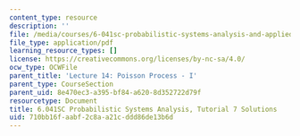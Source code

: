 ```yaml
---
content_type: resource
description: ''
file: /media/courses/6-041sc-probabilistic-systems-analysis-and-applied-probability-fall-2013/710bb16faabf2c8aa21cddd86de13b6d_MIT6_041SCF13_tut07_sol.pdf
file_type: application/pdf
learning_resource_types: []
license: https://creativecommons.org/licenses/by-nc-sa/4.0/
ocw_type: OCWFile
parent_title: 'Lecture 14: Poisson Process - I'
parent_type: CourseSection
parent_uid: 8e470ec3-a395-bf84-a620-8d352722d79f
resourcetype: Document
title: 6.041SC Probabilistic Systems Analysis, Tutorial 7 Solutions
uid: 710bb16f-aabf-2c8a-a21c-ddd86de13b6d
---
```

